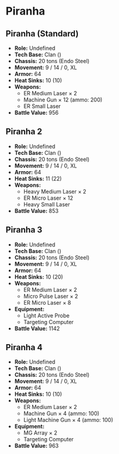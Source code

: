 # Piranha
## Piranha (Standard)
- **Role:** Undefined
- **Tech Base:** Clan ()
- **Chassis:** 20 tons (Endo Steel)
- **Movement:** 9 / 14 / 0, XL
- **Armor:** 64
- **Heat Sinks:** 10 (10)
- **Weapons:**
  - ER Medium Laser × 2
  - Machine Gun × 12 (ammo: 200)
  - ER Small Laser
- **Battle Value:** 956

## Piranha 2
- **Role:** Undefined
- **Tech Base:** Clan ()
- **Chassis:** 20 tons (Endo Steel)
- **Movement:** 9 / 14 / 0, XL
- **Armor:** 64
- **Heat Sinks:** 11 (22)
- **Weapons:**
  - Heavy Medium Laser × 2
  - ER Micro Laser × 12
  - Heavy Small Laser
- **Battle Value:** 853

## Piranha 3
- **Role:** Undefined
- **Tech Base:** Clan ()
- **Chassis:** 20 tons (Endo Steel)
- **Movement:** 9 / 14 / 0, XL
- **Armor:** 64
- **Heat Sinks:** 10 (20)
- **Weapons:**
  - ER Medium Laser × 2
  - Micro Pulse Laser × 2
  - ER Micro Laser × 8
- **Equipment:**
  - Light Active Probe
  - Targeting Computer
- **Battle Value:** 1142

## Piranha 4
- **Role:** Undefined
- **Tech Base:** Clan ()
- **Chassis:** 20 tons (Endo Steel)
- **Movement:** 9 / 14 / 0, XL
- **Armor:** 64
- **Heat Sinks:** 10 (10)
- **Weapons:**
  - ER Medium Laser × 2
  - Machine Gun × 4 (ammo: 100)
  - Light Machine Gun × 4 (ammo: 100)
- **Equipment:**
  - MG Array × 2
  - Targeting Computer
- **Battle Value:** 963


